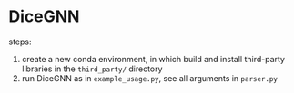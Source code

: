 # DiceGNN

steps:

1. create a new conda environment, in which build and install third-party libraries in the `third_party/` directory
2. run DiceGNN as in `example_usage.py`, see all arguments in `parser.py`
